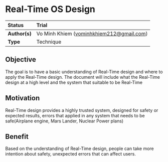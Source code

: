 # Real-Time OS Design

| Status        | Trial                                      |
| :------------ | :----------------------------------------- |
| **Author(s)** | Vo Minh Khiem (<vominhkhiem212@gmail.com>) |
| **Type**      | Technique                                  |

## Objective

The goal is to have a basic understanding of Real-Time design and where to apply the Real-Time design. The document will include what the Real-Time design at a high level and the system that suitable to be Real-Time

## Motivation

Real-Time design provides a highly trusted system, designed for safety or expected results, errors that applied in any system that needs to be safe(Airplane engine, Mars Lander, Nuclear Power plans)

## Benefit

Based on the understanding of Real-Time design, people can take more intention about safety, unexpected errors that can affect users.
